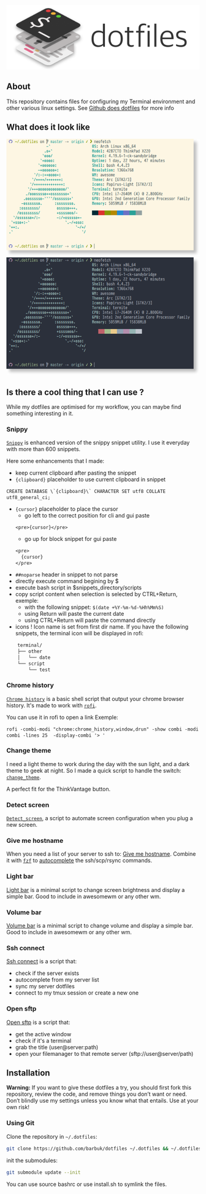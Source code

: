 <p align="center" >
    <img src="img/header.png" alt="dotfiles" title="dotfiles">
</p>

## About

This repository contains files for configuring my Terminal environment and other various linux settings. See [Github does dotfiles](https://dotfiles.github.io) for more info

## What does it look like

![Screenshot light shell](img/term_light.png)
![Screenshot dark shell](img/term_dark.png)

## Is there a cool thing that I can use ?

While my dotfiles are optimised for my workflow, you can maybe find something interesting in it.

### Snippy

[`Snippy`](https://github.com/BarbUk/dotfiles/blob/master/bin/snippy) is enhanced version of the snippy snippet utility.
I use it everyday with more than 600 snippets.

Here some enhancements that I made:
* keep current clipboard after pasting the snippet
* `{clipboard}` placeholder to use current clipboard in snippet
```
CREATE DATABASE \`{clipboard}\` CHARACTER SET utf8 COLLATE utf8_general_ci;
```
* `{cursor}` placeholder to place the cursor
  * go left to the correct position for cli and gui paste
  ```
  <pre>{cursor}</pre>
  ```
  * go up for block snippet for gui paste
  ```
  <pre>
    {cursor}
  </pre>
  ```
* `##noparse` header in snippet to not parse
* directly execute command begining by $
* execute bash script in $snippets_directory/scripts
* copy script content when selection is selected by CTRL+Return, exemple:
  - with the following snippet: `$(date +%Y-%m-%d-%Hh%Mm%S)`
  - using Return will paste the current date
  - using CTRL+Return will paste the command directly
* icons ! Icon name is set from first dir name. If you have the following snippets, the terminal icon will be displayed in rofi:
```
    terminal/
    ├── other
    │   └── date
    └── script
        └── test
```

### Chrome history

[`Chrome history`](https://github.com/BarbUk/dotfiles/blob/master/bin/chrome_history) is a basic shell script that output your chrome browser history. It's made to work with [`rofi`](https://github.com/DaveDavenport/rofi).

You can use it in rofi to open a link
Exemple:
```
rofi -combi-modi "chrome:chrome_history,window,drun" -show combi -modi combi -lines 25  -display-combi '> '
```

### Change theme

I need a light theme to work during the day with the sun light, and a dark theme to geek at night. So I made a quick script to handle the switch: [`change_theme`](https://github.com/BarbUk/dotfiles/blob/master/bin/change_theme).

A perfect fit for the ThinkVantage button.

### Detect screen

[`Detect_screen`](https://github.com/BarbUk/dotfiles/blob/master/bin/detect_screen), a script to automate screen configuration when you plug a new screen.

### Give me hostname

When you need a list of your server to ssh to: [Give me hostname](https://github.com/BarbUk/dotfiles/blob/master/bin/give_me_hostname). Combine it with [`fzf`](https://github.com/junegunn/fzf) to [autocomplete](https://github.com/BarbUk/dotfiles/blob/master/shell/completion) the ssh/scp/rsync commands.

### Light bar

[Light bar](https://github.com/BarbUk/dotfiles/blob/master/bin/light_bar) is a minimal script to change screen brightness and display a simple bar. Good to include in awesomewm or any other wm.

### Volume bar

[Volume bar](https://github.com/BarbUk/dotfiles/blob/master/bin/vol_bar) is a minimal script to change volume and display a simple bar. Good to include in awesomewm or any other wm.

### Ssh connect
[Ssh connect](https://github.com/BarbUk/dotfiles/blob/master/bin/ssh_connect) is a script that:
 * check if the server exists
 * autocomplete from my server list
 * sync my server dotfiles
 * connect to my tmux session or create a new one

### Open sftp
[Open sftp](https://github.com/BarbUk/dotfiles/blob/master/bin/open_sftp) is a script that:
 * get the active window
 * check if it's a terminal
 * grab the title (user@server:path)
 * open your filemanager to that remote server (sftp://user@server/path)

## Installation

**Warning:** If you want to give these dotfiles a try, you should first fork this repository, review the code, and remove things you don’t want or need. Don’t blindly use my settings unless you know what that entails. Use at your own risk!

### Using Git

Clone the repository in `~/.dotfiles`:

```bash
git clone https://github.com/barbuk/dotfiles ~/.dotfiles && ~/.dotfiles
```
init the submodules:

```bash
git submodule update --init
```

You can use source bashrc or use install.sh to symlink the files.
